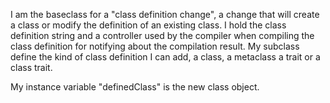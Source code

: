 I am the baseclass for a "class definition change", a change that will create a class or modify the definition of an existing class.I hold the class definition string and a controller used by the compiler when compiling the class definition for notifying about thecompilation result. My subclass define the kind of class definition I can add, a class, a metaclass a trait or a class trait.My instance variable "definedClass" is the new class object.